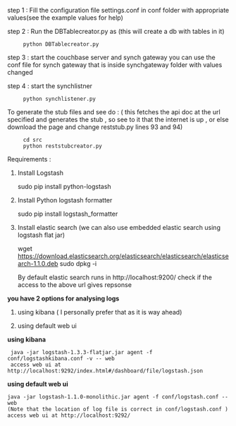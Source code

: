 step 1 : Fill the configuration file settings.conf in conf folder with appropriate values(see the example values for help)

step 2 : Run the DBTablecreator.py as (this will create a db with tables in it)

         python DBTablecreator.py
         
step 3 : start the couchbase server and synch gateway 
         you can use the conf file for synch gateway that is inside synchgateway folder with values changed
         
step 4 : start the synchlistner

         python synchlistener.py


To generate the stub files and see do : ( this fetches the api doc at the url specified and generates  the stub , so see to it that the internet is up , or else download the page and change reststub.py lines 93 and 94)

         cd src
         python reststubcreator.py



Requirements :

1) Install Logstash

      sudo pip install python-logstash

2) Install Python logstash formatter

      sudo pip install logstash_formatter

3) Install elastic search (we can also use embedded elastic search using logstash flat jar)

     wget https://download.elasticsearch.org/elasticsearch/elasticsearch/elasticsearch-1.1.0.deb
     sudo dpkg -i <deb package fully>

     By default elastic search runs in http://localhost:9200/
     check if the access to the above url gives repsonse

**you have 2 options for analysing logs**

1) using kibana ( I personally prefer that as it is way ahead)

2) using default web ui

**using kibana**

     java -jar logstash-1.3.3-flatjar.jar agent -f conf/logstashkibana.conf -v -- web
     access web ui at http://localhost:9292/index.html#/dashboard/file/logstash.json
     
**using default web ui**

    java -jar logstash-1.1.0-monolithic.jar agent -f conf/logstash.conf -- web
    (Note that the location of log file is correct in conf/logstash.conf )
    access web ui at http://localhost:9292/


     

